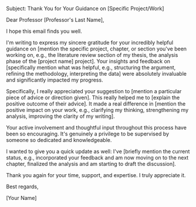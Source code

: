 Subject: Thank You for Your Guidance on [Specific Project/Work]

Dear Professor [Professor's Last Name],

I hope this email finds you well.

I'm writing to express my sincere gratitude for your incredibly helpful guidance on [mention the specific project, chapter, or section you've been working on, e.g., the literature review section of my thesis, the analysis phase of the [project name] project]. Your insights and feedback on [specifically mention what was helpful, e.g., structuring the argument, refining the methodology, interpreting the data] were absolutely invaluable and significantly impacted my progress.

Specifically, I really appreciated your suggestion to [mention a particular piece of advice or direction given]. This really helped me to [explain the positive outcome of their advice]. It made a real difference in [mention the positive impact on your work, e.g., clarifying my thinking, strengthening my analysis, improving the clarity of my writing].

Your active involvement and thoughtful input throughout this process have been so encouraging. It's genuinely a privilege to be supervised by someone so dedicated and knowledgeable.

I wanted to give you a quick update as well: I've [briefly mention the current status, e.g., incorporated your feedback and am now moving on to the next chapter, finalized the analysis and am starting to draft the discussion].

Thank you again for your time, support, and expertise. I truly appreciate it.

Best regards,

[Your Name]